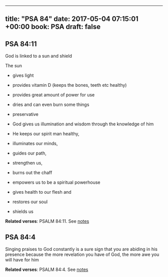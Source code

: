 
---
title: "PSA 84"
date: 2017-05-04 07:15:01 +00:00
book: PSA
draft: false
---

## PSA 84:11

God is linked to a sun and shield

The sun
- gives light
- provides vitamin D (keeps the bones, teeth etc healthy)
- provides great amount of power for use
- dries and can even burn some things 
- preservative 


- God gives us illumination and wisdom through the knowledge of him
- He keeps our spirit man healthy, 
- illuminates our minds, 
- guides our path, 
- strengthen us, 
- burns out the chaff
- empowers us to be a spiritual powerhouse
- gives health to our flesh and 
- restores our soul
- shields us

**Related verses**: PSALM 84:11. See [notes](https://my.bible.com/notes/2627530986548355923)


## PSA 84:4

Singing praises to God constantly is a sure sign that you are abiding in his presence because the more revelation you have of God, the more awe you will have for him

**Related verses**: PSALM 84:4. See [notes](https://my.bible.com/notes/2627526578125136685)

